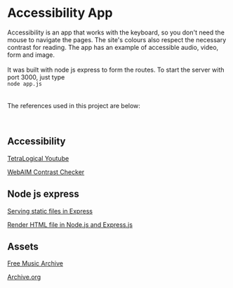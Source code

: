 

# Accessibility App
Accessibility is an app that works with the keyboard, so you don't need the mouse to navigate the pages.
The site's colours also respect the necessary contrast for reading. The app has an example of accessible audio, video, form and image. 
<br><br>It was built with node js express to form the routes. 
To start the server with port 3000, just type <br>
      ```
      node app.js
      ```
 <br>     
<br>The references used in this project are below:</p>
<br>
## Accessibility
<p>
<a href="https://www.youtube.com/playlist?list=PLTqm2yVMMUKVJsYABedyzqzoYDhxaFA2S
https://webaim.org/resources/contrastchecker/">TetraLogical Youtube</a><br>

<a href="https://webaim.org/resources/contrastchecker/">WebAIM Contrast Checker</a>
</p>

## Node js express
<p>
<a href="https://expressjs.com/en/starter/static-files.html">Serving static files in Express</a><br>

<a href="https://www.youtube.com/watch?v=eWKgI243DgU&t=145s">Render HTML file in Node.js and Express.js</a>
</p>

## Assets
<p>
<a href="https://freemusicarchive.org/home">Free Music Archive</a><br>

<a href="https://archive.org/details/image?query=Nasa&sort=-week">Archive.org</a>
</p>
    
